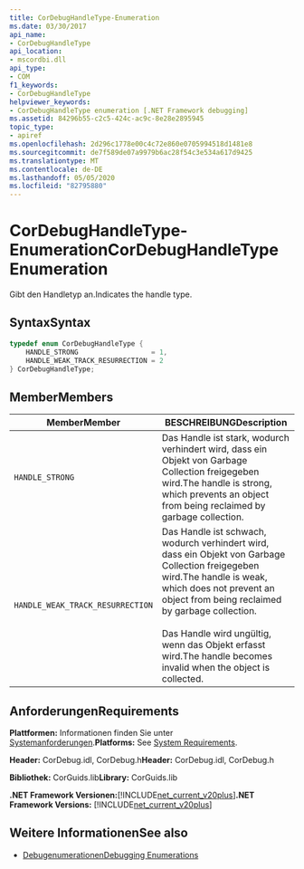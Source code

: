 ```yaml
---
title: CorDebugHandleType-Enumeration
ms.date: 03/30/2017
api_name:
- CorDebugHandleType
api_location:
- mscordbi.dll
api_type:
- COM
f1_keywords:
- CorDebugHandleType
helpviewer_keywords:
- CorDebugHandleType enumeration [.NET Framework debugging]
ms.assetid: 84296b55-c2c5-424c-ac9c-8e28e2895945
topic_type:
- apiref
ms.openlocfilehash: 2d296c1778e00c4c72e860e0705994518d1481e8
ms.sourcegitcommit: de7f589de07a9979b6ac28f54c3e534a617d9425
ms.translationtype: MT
ms.contentlocale: de-DE
ms.lasthandoff: 05/05/2020
ms.locfileid: "82795880"
---
```

# <a name="cordebughandletype-enumeration"></a><span data-ttu-id="80e3e-102">CorDebugHandleType-Enumeration</span><span class="sxs-lookup"><span data-stu-id="80e3e-102">CorDebugHandleType Enumeration</span></span>
<span data-ttu-id="80e3e-103">Gibt den Handletyp an.</span><span class="sxs-lookup"><span data-stu-id="80e3e-103">Indicates the handle type.</span></span>  
  
## <a name="syntax"></a><span data-ttu-id="80e3e-104">Syntax</span><span class="sxs-lookup"><span data-stu-id="80e3e-104">Syntax</span></span>  
  
```cpp  
typedef enum CorDebugHandleType {  
    HANDLE_STRONG                  = 1,  
    HANDLE_WEAK_TRACK_RESURRECTION = 2  
} CorDebugHandleType;  
```  
  
## <a name="members"></a><span data-ttu-id="80e3e-105">Member</span><span class="sxs-lookup"><span data-stu-id="80e3e-105">Members</span></span>  
  
|<span data-ttu-id="80e3e-106">Member</span><span class="sxs-lookup"><span data-stu-id="80e3e-106">Member</span></span>|<span data-ttu-id="80e3e-107">BESCHREIBUNG</span><span class="sxs-lookup"><span data-stu-id="80e3e-107">Description</span></span>|  
|------------|-----------------|  
|`HANDLE_STRONG`|<span data-ttu-id="80e3e-108">Das Handle ist stark, wodurch verhindert wird, dass ein Objekt von Garbage Collection freigegeben wird.</span><span class="sxs-lookup"><span data-stu-id="80e3e-108">The handle is strong, which prevents an object from being reclaimed by garbage collection.</span></span>|  
|`HANDLE_WEAK_TRACK_RESURRECTION`|<span data-ttu-id="80e3e-109">Das Handle ist schwach, wodurch verhindert wird, dass ein Objekt von Garbage Collection freigegeben wird.</span><span class="sxs-lookup"><span data-stu-id="80e3e-109">The handle is weak, which does not prevent an object from being reclaimed by garbage collection.</span></span><br /><br /> <span data-ttu-id="80e3e-110">Das Handle wird ungültig, wenn das Objekt erfasst wird.</span><span class="sxs-lookup"><span data-stu-id="80e3e-110">The handle becomes invalid when the object is collected.</span></span>|  
  
## <a name="requirements"></a><span data-ttu-id="80e3e-111">Anforderungen</span><span class="sxs-lookup"><span data-stu-id="80e3e-111">Requirements</span></span>  
 <span data-ttu-id="80e3e-112">**Plattformen:** Informationen finden Sie unter [Systemanforderungen](../../get-started/system-requirements.md).</span><span class="sxs-lookup"><span data-stu-id="80e3e-112">**Platforms:** See [System Requirements](../../get-started/system-requirements.md).</span></span>  
  
 <span data-ttu-id="80e3e-113">**Header:** CorDebug.idl, CorDebug.h</span><span class="sxs-lookup"><span data-stu-id="80e3e-113">**Header:** CorDebug.idl, CorDebug.h</span></span>  
  
 <span data-ttu-id="80e3e-114">**Bibliothek:** CorGuids.lib</span><span class="sxs-lookup"><span data-stu-id="80e3e-114">**Library:** CorGuids.lib</span></span>  
  
 <span data-ttu-id="80e3e-115">**.NET Framework Versionen:**[!INCLUDE[net_current_v20plus](../../../../includes/net-current-v20plus-md.md)]</span><span class="sxs-lookup"><span data-stu-id="80e3e-115">**.NET Framework Versions:** [!INCLUDE[net_current_v20plus](../../../../includes/net-current-v20plus-md.md)]</span></span>  
  
## <a name="see-also"></a><span data-ttu-id="80e3e-116">Weitere Informationen</span><span class="sxs-lookup"><span data-stu-id="80e3e-116">See also</span></span>

- [<span data-ttu-id="80e3e-117">Debugenumerationen</span><span class="sxs-lookup"><span data-stu-id="80e3e-117">Debugging Enumerations</span></span>](debugging-enumerations.md)
